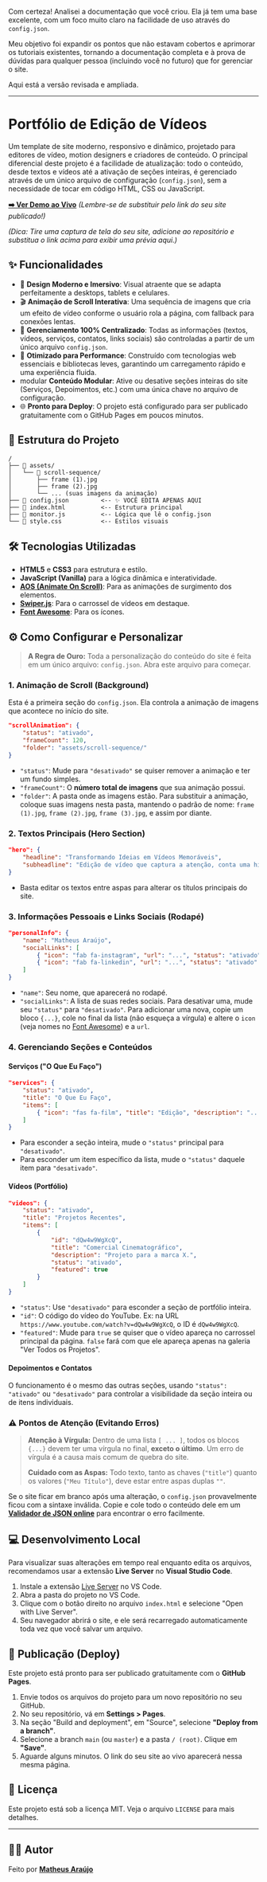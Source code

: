 Com certeza\! Analisei a documentação que você criou. Ela já tem uma base excelente, com um foco muito claro na facilidade de uso através do `config.json`.

Meu objetivo foi expandir os pontos que não estavam cobertos e aprimorar os tutoriais existentes, tornando a documentação completa e à prova de dúvidas para qualquer pessoa (incluindo você no futuro) que for gerenciar o site.

Aqui está a versão revisada e ampliada.

-----

# Portfólio de Edição de Vídeos

Um template de site moderno, responsivo e dinâmico, projetado para editores de vídeo, motion designers e criadores de conteúdo. O principal diferencial deste projeto é a facilidade de atualização: todo o conteúdo, desde textos e vídeos até a ativação de seções inteiras, é gerenciado através de um único arquivo de configuração (`config.json`), sem a necessidade de tocar em código HTML, CSS ou JavaScript.

**[➡️ Ver Demo ao Vivo](https://www.google.com/search?q=https://SEU-USUARIO-GITHUB.github.io/SEU-REPOSITORIO/)**
*(Lembre-se de substituir pelo link do seu site publicado\!)*

*(Dica: Tire uma captura de tela do seu site, adicione ao repositório e substitua o link acima para exibir uma prévia aqui.)*

## ✨ Funcionalidades

  * 🎨 **Design Moderno e Imersivo**: Visual atraente que se adapta perfeitamente a desktops, tablets e celulares.
  * 🎬 **Animação de Scroll Interativa**: Uma sequência de imagens que cria um efeito de vídeo conforme o usuário rola a página, com fallback para conexões lentas.
  * 🔧 **Gerenciamento 100% Centralizado**: Todas as informações (textos, vídeos, serviços, contatos, links sociais) são controladas a partir de um único arquivo `config.json`.
  * 🚀 **Otimizado para Performance**: Construído com tecnologias web essenciais e bibliotecas leves, garantindo um carregamento rápido e uma experiência fluida.
  * modular **Conteúdo Modular**: Ative ou desative seções inteiras do site (Serviços, Depoimentos, etc.) com uma única chave no arquivo de configuração.
  * 🌐 **Pronto para Deploy**: O projeto está configurado para ser publicado gratuitamente com o GitHub Pages em poucos minutos.

## 📁 Estrutura do Projeto

```
/
├── 📂 assets/
│   └── 📂 scroll-sequence/
│       ├── frame (1).jpg
│       ├── frame (2).jpg
│       └── ... (suas imagens da animação)
├── 📄 config.json         <-- ✨ VOCÊ EDITA APENAS AQUI
├── 📄 index.html          <-- Estrutura principal
├── 📄 monitor.js          <-- Lógica que lê o config.json
└── 📄 style.css           <-- Estilos visuais
```

## 🛠️ Tecnologias Utilizadas

  * **HTML5** e **CSS3** para estrutura e estilo.
  * **JavaScript (Vanilla)** para a lógica dinâmica e interatividade.
  * **[AOS (Animate On Scroll)](https://michalsnik.github.io/aos/)**: Para as animações de surgimento dos elementos.
  * **[Swiper.js](https://swiperjs.com/)**: Para o carrossel de vídeos em destaque.
  * **[Font Awesome](https://fontawesome.com/)**: Para os ícones.

## ⚙️ Como Configurar e Personalizar

> **A Regra de Ouro:** Toda a personalização do conteúdo do site é feita em um único arquivo: `config.json`. Abra este arquivo para começar.

### 1\. Animação de Scroll (Background)

Esta é a primeira seção do `config.json`. Ela controla a animação de imagens que acontece no início do site.

```json
"scrollAnimation": {
    "status": "ativado",
    "frameCount": 120,
    "folder": "assets/scroll-sequence/"
}
```

  * `"status"`: Mude para `"desativado"` se quiser remover a animação e ter um fundo simples.
  * `"frameCount"`: O **número total de imagens** que sua animação possui.
  * `"folder"`: A pasta onde as imagens estão. Para substituir a animação, coloque suas imagens nesta pasta, mantendo o padrão de nome: `frame (1).jpg`, `frame (2).jpg`, `frame (3).jpg`, e assim por diante.

### 2\. Textos Principais (Hero Section)

```json
"hero": {
    "headline": "Transformando Ideias em Vídeos Memoráveis",
    "subheadline": "Edição de vídeo que captura a atenção, conta uma história e gera resultados."
}
```

  * Basta editar os textos entre aspas para alterar os títulos principais do site.

### 3\. Informações Pessoais e Links Sociais (Rodapé)

```json
"personalInfo": {
    "name": "Matheus Araújo",
    "socialLinks": [
        { "icon": "fab fa-instagram", "url": "...", "status": "ativado" },
        { "icon": "fab fa-linkedin", "url": "...", "status": "ativado" }
    ]
}
```

  * `"name"`: Seu nome, que aparecerá no rodapé.
  * `"socialLinks"`: A lista de suas redes sociais. Para desativar uma, mude seu `"status"` para `"desativado"`. Para adicionar uma nova, copie um bloco `{...}`, cole no final da lista (não esqueça a vírgula) e altere o `icon` (veja nomes no [Font Awesome](https://fontawesome.com/icons)) e a `url`.

### 4\. Gerenciando Seções e Conteúdos

#### Serviços ("O Que Eu Faço")

```json
"services": {
    "status": "ativado",
    "title": "O Que Eu Faço",
    "items": [
        { "icon": "fas fa-film", "title": "Edição", "description": "...", "status": "ativado" }
    ]
}
```

  * Para esconder a seção inteira, mude o `"status"` principal para `"desativado"`.
  * Para esconder um item específico da lista, mude o `"status"` daquele item para `"desativado"`.

#### Vídeos (Portfólio)

```json
"videos": {
    "status": "ativado",
    "title": "Projetos Recentes",
    "items": [
        {
            "id": "dQw4w9WgXcQ",
            "title": "Comercial Cinematográfico",
            "description": "Projeto para a marca X.",
            "status": "ativado",
            "featured": true
        }
    ]
}
```

  * `"status"`: Use `"desativado"` para esconder a seção de portfólio inteira.
  * `"id"`: O código do vídeo do YouTube. Ex: na URL `https://www.youtube.com/watch?v=dQw4w9WgXcQ`, o ID é `dQw4w9WgXcQ`.
  * `"featured"`: Mude para `true` se quiser que o vídeo apareça no carrossel principal da página. `false` fará com que ele apareça apenas na galeria "Ver Todos os Projetos".

#### Depoimentos e Contatos

O funcionamento é o mesmo das outras seções, usando `"status": "ativado"` ou `"desativado"` para controlar a visibilidade da seção inteira ou de itens individuais.

### ⚠️ Pontos de Atenção (Evitando Erros)

> **Atenção à Vírgula:** Dentro de uma lista `[ ... ]`, todos os blocos `{...}` devem ter uma vírgula no final, **exceto o último**. Um erro de vírgula é a causa mais comum de quebra do site.
>
> **Cuidado com as Aspas:** Todo texto, tanto as chaves (`"title"`) quanto os valores (`"Meu Título"`), deve estar entre aspas duplas `""`.

Se o site ficar em branco após uma alteração, o `config.json` provavelmente ficou com a sintaxe inválida. Copie e cole todo o conteúdo dele em um **[Validador de JSON online](https://jsonlint.com/)** para encontrar o erro facilmente.

## 💻 Desenvolvimento Local

Para visualizar suas alterações em tempo real enquanto edita os arquivos, recomendamos usar a extensão **Live Server** no **Visual Studio Code**.

1.  Instale a extensão [Live Server](https://marketplace.visualstudio.com/items?itemName=ritwickdey.LiveServer) no VS Code.
2.  Abra a pasta do projeto no VS Code.
3.  Clique com o botão direito no arquivo `index.html` e selecione "Open with Live Server".
4.  Seu navegador abrirá o site, e ele será recarregado automaticamente toda vez que você salvar um arquivo.

## 🚀 Publicação (Deploy)

Este projeto está pronto para ser publicado gratuitamente com o **GitHub Pages**.

1.  Envie todos os arquivos do projeto para um novo repositório no seu GitHub.
2.  No seu repositório, vá em **Settings \> Pages**.
3.  Na seção "Build and deployment", em "Source", selecione **"Deploy from a branch"**.
4.  Selecione a branch `main` (ou `master`) e a pasta `/ (root)`. Clique em **"Save"**.
5.  Aguarde alguns minutos. O link do seu site ao vivo aparecerá nessa mesma página.

## 📄 Licença

Este projeto está sob a licença MIT. Veja o arquivo `LICENSE` para mais detalhes.

-----

## 👨‍💻 Autor

Feito por **[Matheus Araújo](https://github.com/matheusaraujoc)**
